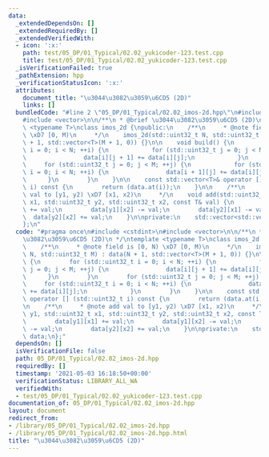 ```yaml
---
data:
  _extendedDependsOn: []
  _extendedRequiredBy: []
  _extendedVerifiedWith:
  - icon: ':x:'
    path: test/05_DP/01_Typical/02.02_yukicoder-123.test.cpp
    title: test/05_DP/01_Typical/02.02_yukicoder-123.test.cpp
  _isVerificationFailed: true
  _pathExtension: hpp
  _verificationStatusIcon: ':x:'
  attributes:
    document_title: "\u3044\u3082\u3059\u6CD5 (2D)"
    links: []
  bundledCode: "#line 2 \"05_DP/01_Typical/02.02_imos-2d.hpp\"\n#include <cstdint>\n\
    #include <vector>\n\n/**\n * @brief \u3044\u3082\u3059\u6CD5 (2D)\n */\ntemplate\
    \ <typename T>\nclass imos_2d {\npublic:\n    /**\n     * @note field is [0, N)\
    \ \xD7 [0, M)\n     */\n    imos_2d(std::uint32_t N, std::uint32_t M) : data(N\
    \ + 1, std::vector<T>(M + 1, 0)) {}\n\n    void build() {\n        for (std::uint32_t\
    \ i = 0; i < N; ++i) {\n            for (std::uint32_t j = 0; j < M; ++j) {\n\
    \                data[i][j + 1] += data[i][j];\n            }\n        }\n   \
    \     for (std::uint32_t j = 0; j < M; ++j) {\n            for (std::uint32_t\
    \ i = 0; i < N; ++i) {\n                data[i + 1][j] += data[i][j];\n      \
    \      }\n        }\n    }\n\n    const std::vector<T>& operator [] (std::uint32_t\
    \ i) const {\n        return (data.at(i));\n    }\n\n    /**\n     * @note add\
    \ val to [y1, y2) \xD7 [x1, x2)\n     */\n    void add(std::uint32_t y1, std::uint32_t\
    \ x1, std::uint32_t y2, std::uint32_t x2, const T& val) {\n        data[y1][x1]\
    \ += val;\n        data[y1][x2] -= val;\n        data[y2][x1] -= val;\n      \
    \  data[y2][x2] += val;\n    }\n\nprivate:\n    std::vector<std::vector<T>>> data;\n\
    };\n"
  code: "#pragma once\n#include <cstdint>\n#include <vector>\n\n/**\n * @brief \u3044\
    \u3082\u3059\u6CD5 (2D)\n */\ntemplate <typename T>\nclass imos_2d {\npublic:\n\
    \    /**\n     * @note field is [0, N) \xD7 [0, M)\n     */\n    imos_2d(std::uint32_t\
    \ N, std::uint32_t M) : data(N + 1, std::vector<T>(M + 1, 0)) {}\n\n    void build()\
    \ {\n        for (std::uint32_t i = 0; i < N; ++i) {\n            for (std::uint32_t\
    \ j = 0; j < M; ++j) {\n                data[i][j + 1] += data[i][j];\n      \
    \      }\n        }\n        for (std::uint32_t j = 0; j < M; ++j) {\n       \
    \     for (std::uint32_t i = 0; i < N; ++i) {\n                data[i + 1][j]\
    \ += data[i][j];\n            }\n        }\n    }\n\n    const std::vector<T>&\
    \ operator [] (std::uint32_t i) const {\n        return (data.at(i));\n    }\n\
    \n    /**\n     * @note add val to [y1, y2) \xD7 [x1, x2)\n     */\n    void add(std::uint32_t\
    \ y1, std::uint32_t x1, std::uint32_t y2, std::uint32_t x2, const T& val) {\n\
    \        data[y1][x1] += val;\n        data[y1][x2] -= val;\n        data[y2][x1]\
    \ -= val;\n        data[y2][x2] += val;\n    }\n\nprivate:\n    std::vector<std::vector<T>>>\
    \ data;\n};"
  dependsOn: []
  isVerificationFile: false
  path: 05_DP/01_Typical/02.02_imos-2d.hpp
  requiredBy: []
  timestamp: '2021-05-03 16:18:50+00:00'
  verificationStatus: LIBRARY_ALL_WA
  verifiedWith:
  - test/05_DP/01_Typical/02.02_yukicoder-123.test.cpp
documentation_of: 05_DP/01_Typical/02.02_imos-2d.hpp
layout: document
redirect_from:
- /library/05_DP/01_Typical/02.02_imos-2d.hpp
- /library/05_DP/01_Typical/02.02_imos-2d.hpp.html
title: "\u3044\u3082\u3059\u6CD5 (2D)"
---
```

